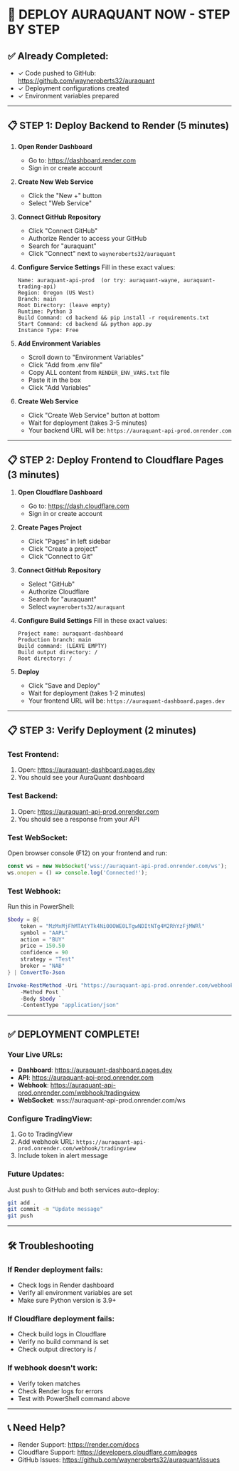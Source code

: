 # 🚀 DEPLOY AURAQUANT NOW - STEP BY STEP

## ✅ Already Completed:
- ✓ Code pushed to GitHub: https://github.com/wayneroberts32/auraquant
- ✓ Deployment configurations created
- ✓ Environment variables prepared

---

## 📋 STEP 1: Deploy Backend to Render (5 minutes)

1. **Open Render Dashboard**
   - Go to: https://dashboard.render.com
   - Sign in or create account

2. **Create New Web Service**
   - Click the "New +" button
   - Select "Web Service"

3. **Connect GitHub Repository**
   - Click "Connect GitHub"
   - Authorize Render to access your GitHub
   - Search for "auraquant"
   - Click "Connect" next to `wayneroberts32/auraquant`

4. **Configure Service Settings**
   Fill in these exact values:
   ```
   Name: auraquant-api-prod  (or try: auraquant-wayne, auraquant-trading-api)
   Region: Oregon (US West)
   Branch: main
   Root Directory: (leave empty)
   Runtime: Python 3
   Build Command: cd backend && pip install -r requirements.txt
   Start Command: cd backend && python app.py
   Instance Type: Free
   ```

5. **Add Environment Variables**
   - Scroll down to "Environment Variables"
   - Click "Add from .env file"
   - Copy ALL content from `RENDER_ENV_VARS.txt` file
   - Paste it in the box
   - Click "Add Variables"

6. **Create Web Service**
   - Click "Create Web Service" button at bottom
   - Wait for deployment (takes 3-5 minutes)
   - Your backend URL will be: `https://auraquant-api-prod.onrender.com`

---

## 📋 STEP 2: Deploy Frontend to Cloudflare Pages (3 minutes)

1. **Open Cloudflare Dashboard**
   - Go to: https://dash.cloudflare.com
   - Sign in or create account

2. **Create Pages Project**
   - Click "Pages" in left sidebar
   - Click "Create a project"
   - Click "Connect to Git"

3. **Connect GitHub Repository**
   - Select "GitHub"
   - Authorize Cloudflare
   - Search for "auraquant"
   - Select `wayneroberts32/auraquant`

4. **Configure Build Settings**
   Fill in these exact values:
   ```
   Project name: auraquant-dashboard
   Production branch: main
   Build command: (LEAVE EMPTY)
   Build output directory: /
   Root directory: /
   ```

5. **Deploy**
   - Click "Save and Deploy"
   - Wait for deployment (takes 1-2 minutes)
   - Your frontend URL will be: `https://auraquant-dashboard.pages.dev`

---

## 📋 STEP 3: Verify Deployment (2 minutes)

### Test Frontend:
1. Open: https://auraquant-dashboard.pages.dev
2. You should see your AuraQuant dashboard

### Test Backend:
1. Open: https://auraquant-api-prod.onrender.com
2. You should see a response from your API

### Test WebSocket:
Open browser console (F12) on your frontend and run:
```javascript
const ws = new WebSocket('wss://auraquant-api-prod.onrender.com/ws');
ws.onopen = () => console.log('Connected!');
```

### Test Webhook:
Run this in PowerShell:
```powershell
$body = @{
    token = "MzMxMjFhMTAtYTk4Ni00OWE0LTgwNDItNTg4M2RhYzFjMWRl"
    symbol = "AAPL"
    action = "BUY"
    price = 150.50
    confidence = 90
    strategy = "Test"
    broker = "NAB"
} | ConvertTo-Json

Invoke-RestMethod -Uri "https://auraquant-api-prod.onrender.com/webhook/tradingview"
    -Method Post `
    -Body $body `
    -ContentType "application/json"
```

---

## ✅ DEPLOYMENT COMPLETE!

### Your Live URLs:
- **Dashboard**: https://auraquant-dashboard.pages.dev
- **API**: https://auraquant-api-prod.onrender.com
- **Webhook**: https://auraquant-api-prod.onrender.com/webhook/tradingview
- **WebSocket**: wss://auraquant-api-prod.onrender.com/ws

### Configure TradingView:
1. Go to TradingView
2. Add webhook URL: `https://auraquant-api-prod.onrender.com/webhook/tradingview`
3. Include token in alert message

### Future Updates:
Just push to GitHub and both services auto-deploy:
```bash
git add .
git commit -m "Update message"
git push
```

---

## 🛠️ Troubleshooting

### If Render deployment fails:
- Check logs in Render dashboard
- Verify all environment variables are set
- Make sure Python version is 3.9+

### If Cloudflare deployment fails:
- Check build logs in Cloudflare
- Verify no build command is set
- Check output directory is /

### If webhook doesn't work:
- Verify token matches
- Check Render logs for errors
- Test with PowerShell command above

---

## 📞 Need Help?

- Render Support: https://render.com/docs
- Cloudflare Support: https://developers.cloudflare.com/pages
- GitHub Issues: https://github.com/wayneroberts32/auraquant/issues
